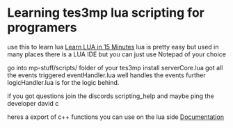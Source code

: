 # Learning tes3mp lua scripting for programers

use this to learn lua
[Learn LUA in 15 Minutes](http://tylerneylon.com/a/learn-lua/)
lua is pretty easy but used in many places
there is a LUA IDE but you can just use Notepad of your choice


go into mp-stuff/scripts/ folder of your tes3mp install
serverCore.lua got all the events triggered
eventHandler.lua well handles the events further
logicHandler.lua is for the logic behind.

if you got questions join the discords scripting_help and
maybe ping the developer david c


heres a export of c++ functions you can use on the lua side
[Documentation](https://tes3mpdoc.000webhostapp.com/)